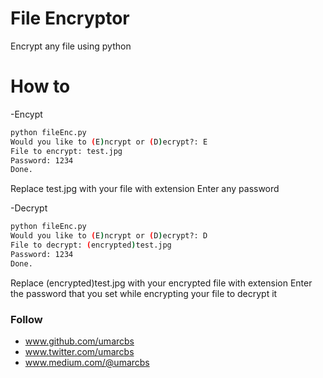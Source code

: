 # File Encryptor 
Encrypt any file using python


# How to 
-Encypt
```sh
python fileEnc.py
Would you like to (E)ncrypt or (D)ecrypt?: E
File to encrypt: test.jpg
Password: 1234
Done.
```
Replace test.jpg with your file with extension
Enter any password



-Decrypt
```sh
python fileEnc.py
Would you like to (E)ncrypt or (D)ecrypt?: D
File to decrypt: (encrypted)test.jpg
Password: 1234
Done.
```

Replace (encrypted)test.jpg with your encrypted file with extension
Enter the password that you set while encrypting your file to decrypt it


### Follow
- www.github.com/umarcbs
- www.twitter.com/umarcbs
- www.medium.com/@umarcbs
